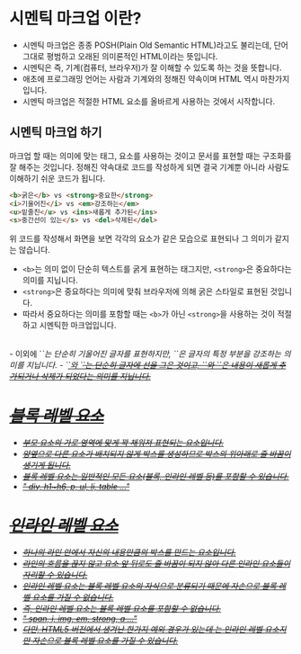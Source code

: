 # 시멘틱 마크업 이란?

- 시멘틱 마크업은 종종 POSH(Plain Old Semantic HTML)라고도 불리는데, 단어 그대로 평범하고 오래된 의미론적인 HTML이라는 뜻입니다. 
- 시멘틱은 즉, 기계(컴퓨터, 브라우저)가 잘 이해할 수 있도록 하는 것을 뜻합니다.
- 애초에 프로그래밍 언어는 사람과 기계와의 정해진 약속이며 HTML 역시 마찬가지입니다.
- 시멘틱 마크업은 적절한 HTML 요소를 올바르게 사용하는 것에서 시작합니다. 

## 시멘틱 마크업 하기

마크업 할 때는 의미에 맞는 태그, 요소를 사용하는 것이고
문서를 표현할 때는 구조화를 잘 해주는 것입니다.
정해진 약속대로 코드를 작성하게 되면 결국 기계뿐 아니라 사람도 이해하기 쉬운 코드가 됩니다.

```html
<b>굵은</b> vs <strong>중요한</strong>
<i>기울어진</i> vs <em>강조하는</em>
<u>밑줄친</u> vs <ins>새롭게 추가된</ins>
<s>중간선이 있는</s> vs <del>삭제된</del>
```
위 코드를 작성해서 화면을 보면 각각의 요소가 같은 모습으로 표현되나 그 의미가 같지는 않습니다.

- `<b>`는 의미 없이 단순히 텍스트를 굵게 표현하는 태그지만, `<strong>`은 중요하다는 의미를 지닙니다.
- `<strong>`은 중요하다는 의미에 맞춰 브라우저에 의해 굵은 스타일로 표현된 것입니다.
- 따라서 중요하다는 의미를 포함할 때는 `<b>`가 아닌 `<strong>`을 사용하는 것이 적절하고 시멘틱한 마크업입니다.
<br>
- 이외에 `<i>`는 단순히 기울어진 글자를 표현하지만, `<em>`은 글자의 특정 부분을 강조하는 의미를 지닙니다.
- `<u>`와 `<s>`는 단순히 글자에 선을 그은 것이고, `<ins>`와 `<del>`은 내용이 새롭게 추가되거나 삭제가 되었다는 의미를 지닙니다.


# 블록 레벨 요소

- 부모 요소의 가로 영역에 맞게 꽉 채워져 표현되는 요소입니다.
- 양옆으로 다른 요소가 배치되지 않게 박스를 생성하므로 박스의 위아래로 줄 바꿈이 생기게 됩니다.
- 블록 레벨 요소는 일반적인 모든 요소(블록, 인라인 레벨 등)를 포함할 수 있습니다. 
- " div, h1~h6, p, ul, li, table ..."

# 인라인 레벨 요소

- 하나의 라인 안에서 자신의 내용만큼의 박스를 만드는 요소입니다.
- 라인의 흐름을 끊지 않고 요소 앞 뒤로도 줄 바꿈이 되지 않아 다른 인라인 요소들이 자리할 수 있습니다.
- 인라인 레벨 요소는 블록 레벨 요소의 자식으로 분류되기 때문에 자손으로 블록 레벨 요소를 가질 수 없습니다.
- 즉, 인라인 레벨 요소는 블록 레벨 요소를 포함할 수 없습니다. 
- " span, i, img, em, strong, a ..." 
- 다만, HTML5 버전에서 생겨난 한가지 예외 경우가 있는데 <a>는 인라인 레벨 요소지만 자손으로 블록 레벨 요소를 가질 수 있습니다.
